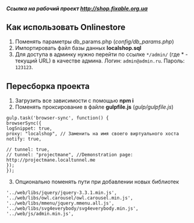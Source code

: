 ##### Ссылка на рабочий проект http://shop.fixable.org.ua
## Как использовать Onlinestore
1. Поменять параметры db_params.php (*config/db_params.php*)
2. Импортировать файл базы данных **localshop.sql**
3. Для доступа в админку нужно перейти по ссылке `*/admin/` (где * - текущий URL) в качестве админа. Логин: `admin@admin.ru`. Пароль: `123123`.
## Пересборка проекта
1. Загрузить все зависимости с помощью **npm i**
2. Поменять проксирование в файле **gulpfile.js** (*gulp/gulpfile.js*)
```
gulp.task('browser-sync', function() {
browserSync({
logSnippet: true,
proxy: "localshop", // Заменить на имя своего виртуального хоста
notify: true,

// tunnel: true,
// tunnel: "projectmane", //Demonstration page: http://projectmane.localtunnel.me
});
});
```
3. Опционально поменять пути при добавлении новых библиотек
```
'../web/libs/jquery/jquery-3.3.1.min.js',
'../web/libs/owl.carousel/owl.carousel.min.js',
'../web/libs/mmenu/jquery.mmenu.all.js',
'../web/libs/svg4everybody/svg4everybody.min.js',
'../web/js/admin.min.js',
```
